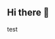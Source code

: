 ## Hi there 👋

<!--
- 🔭 I’m currently working on different small projects
- 🌱 I’m currently learning html, css and js
- 📫 How to reach me: tg: @allkeltysss, email: keltysssall@gmail.com
-->

test
